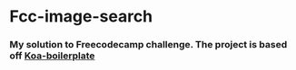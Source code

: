 # Fcc-image-search

### My solution to Freecodecamp challenge. The project is based off [Koa-boilerplate][koa-boilerplate-url]

[koa-boilerplate-url]: https://github.com/dbalas/koalerplate
